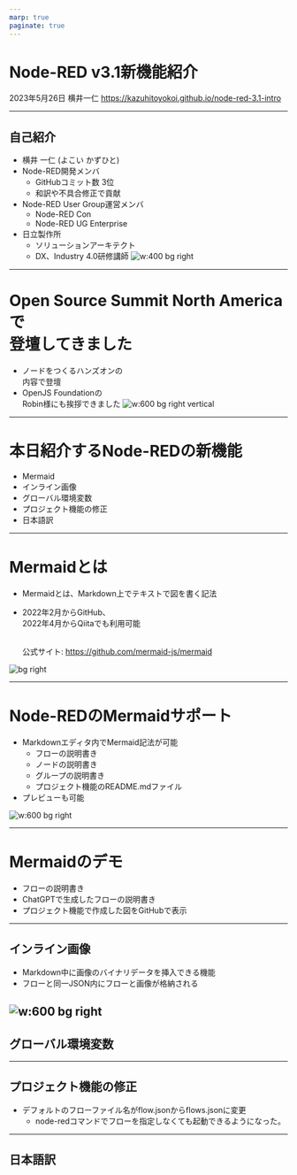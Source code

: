```yaml
---
marp: true
paginate: true
---
```

# Node-RED v3.1新機能紹介
2023年5月26日 横井一仁
https://kazuhitoyokoi.github.io/node-red-3.1-intro

---
## 自己紹介
- 横井 一仁 (よこい かずひと)
- Node-RED開発メンバ
  - GitHubコミット数 3位
  - 和訳や不具合修正で貢献
- Node-RED User Group運営メンバ
  - Node-RED Con
  - Node-RED UG Enterprise
- 日立製作所
  - ソリューションアーキテクト
  - DX、Industry 4.0研修講師
![w:400 bg right](https://nodered.jp/images/yokoi.jpg)
---
# Open Source Summit North Americaで<br>登壇してきました
 - ノードをつくるハンズオンの<br>内容で登壇
 - OpenJS Foundationの<br>Robin様にも挨拶できました
![w:600 bg right vertical](https://pbs.twimg.com/media/Fv4TUloWAAIEmuw?format=jpg)
---

# 本日紹介するNode-REDの新機能
 - Mermaid
 - インライン画像
 - グローバル環境変数
 - プロジェクト機能の修正
 - 日本語訳
---
# Mermaidとは
- Mermaidとは、Markdown上でテキストで図を書く記法
- 2022年2月からGitHub、<br>2022年4月からQiitaでも利用可能<br><br>

  公式サイト: https://github.com/mermaid-js/mermaid

![bg right](https://raw.githubusercontent.com/mermaid-js/mermaid/develop/img/header.png)

---
# Node-REDのMermaidサポート
- Markdownエディタ内でMermaid記法が可能
  - フローの説明書き
  - ノードの説明書き
  - グループの説明書き
  - プロジェクト機能のREADME.mdファイル
- プレビューも可能

![w:600 bg right](https://user-images.githubusercontent.com/30289092/210740564-5c0df1e8-5a3b-46bb-b2a2-5b36bdbbcf18.png)

---
# Mermaidのデモ
 - フローの説明書き
 - ChatGPTで生成したフローの説明書き
 - プロジェクト機能で作成した図をGitHubで表示

---
## インライン画像
- Markdown中に画像のバイナリデータを挿入できる機能
- フローと同一JSON内にフローと画像が格納される

![w:600 bg right](https://user-images.githubusercontent.com/30289092/210725017-0f55c9f3-1bef-438c-be53-ce0a3b158be6.gif)
---
## グローバル環境変数
---
## プロジェクト機能の修正
 - デフォルトのフローファイル名がflow.jsonからflows.jsonに変更
   - node-redコマンドでフローを指定しなくても起動できるようになった。
---
## 日本語訳

